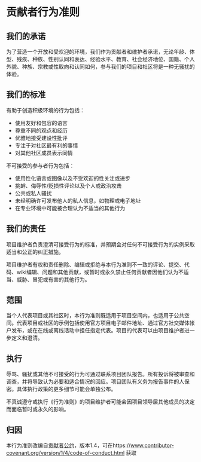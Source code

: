 # 贡献者行为准则

## 我们的承诺

为了营造一个开放和受欢迎的环境，我们作为贡献者和维护者承诺，无论年龄、体型、残疾、种族、性别认同和表达、经验水平、教育、社会经济地位、国籍、个人外貌、种族、宗教或性取向和认同如何，参与我们的项目和社区将是一种无骚扰的体验。

## 我们的标准

有助于创造积极环境的行为包括：

* 使用友好和包容的语言
* 尊重不同的观点和经历
* 优雅地接受建设性批评
* 专注于对社区最有利的事情
* 对其他社区成员表示同情

不可接受的参与者行为包括：

* 使用性化语言或图像以及不受欢迎的性关注或进步
* 挑衅、侮辱性/贬损性评论以及个人或政治攻击
* 公共或私人骚扰
* 未经明确许可发布他人的私人信息，如物理或电子地址
* 在专业环境中可能被合理认为不适当的其他行为

## 我们的责任

项目维护者负责澄清可接受行为的标准，并预期会对任何不可接受行为的实例采取适当和公正的纠正措施。

项目维护者有权和责任删除、编辑或拒绝与本行为准则不一致的评论、提交、代码、wiki编辑、问题和其他贡献，或暂时或永久禁止任何贡献者因他们认为不适当、威胁、冒犯或有害的其他行为。

## 范围

当个人代表项目或其社区时，本行为准则既适用于项目空间内，也适用于公共空间。代表项目或社区的示例包括使用官方项目电子邮件地址、通过官方社交媒体帐户发布，或在在线或离线活动中担任指定代表。项目的代表可以由项目维护者进一步定义和澄清。

## 执行

辱骂、骚扰或其他不可接受的行为可通过联系项目团队报告。所有投诉将被审查和调查，并将导致认为必要和适合情况的回应。项目团队有义务为报告事件的人保密。具体执行政策的更多细节可能会单独公布。

不真诚遵守或执行《行为准则》的项目维护者可能会因项目领导层其他成员的决定而面临暂时或永久的影响。

## 归因

本行为准则改编自[贡献者公约](https://www.contributor-covenant.org)，版本1.4，可在https://www.contributor-covenant.org/version/1/4/code-of-conduct.html 获取 
